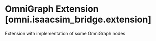
# OmniGraph Extension [omni.isaacsim_bridge.extension]
Extension with implementation of some OmniGraph nodes
